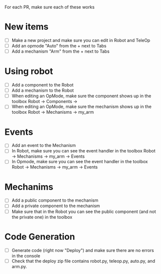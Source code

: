 For each PR, make sure each of these works

# New items
* [ ] Make a new project and make sure you can edit in Robot and TeleOp
* [ ] Add an opmode "Auto" from the + next to Tabs
* [ ] Add a mechanism "Arm" from the + next to Tabs
# Using robot
* [ ] Add a component to the Robot
* [ ] Add a mechanism to the Robot
* [ ] When editing an OpMode, make sure the component shows up in the toolbox Robot -> Components ->
* [ ] When editing an OpMode, make sure the mechanism shows up in the toolbox Robot -> Mechanisms -> my_arm
# Events
* [ ] Add an event to the Mechanism
* [ ] In Robot, make sure you can see the event handler in the toolbox Robot -> Mechanisms -> my_arm -> Events
* [ ] In Opmode, make sure you can see the event handler in the toolbox Robot -> Mechanisms -> my_arm -> Events
# Mechanims
* [ ] Add a public component to the mechanism
* [ ] Add a private component to the mechanism
* [ ] Make sure that in the Robot you can see the public component (and not the private one) in the toolbox
# Code Generation
* [ ] Generate code (right now "Deploy") and make sure there are no errors in the console
* [ ] Check that the deploy zip file contains robot.py, teleop.py, auto.py, and arm.py.